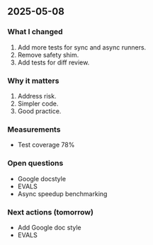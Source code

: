 ## 2025-05-08

### What I changed
1. Add more tests for sync and async runners.
2. Remove safety shim.
3. Add tests for diff review.

### Why it matters
1. Address risk.
2. Simpler code.
3. Good practice.

### Measurements
- Test coverage 78%

### Open questions
- Google docstyle
- EVALS
- Async speedup benchmarking

### Next actions (tomorrow)
- Add Google doc style
- EVALS
